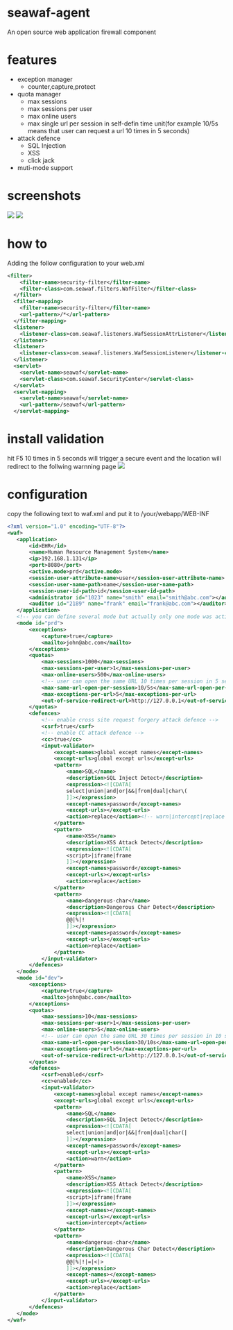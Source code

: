 # seawaf-agent
An open source web application firewall component
# features
* exception manager 
	* counter,capture,protect
* quota manager 
	* max sessions
	* max sessions per user
	* max online users
	* max single url per session in self-defin time unit(for example 10/5s means that user can request a url 10 times in 5 seconds)
* attack defence 
	* SQL Injection
	* XSS
	* click jack
* muti-mode support
# screenshots
![](https://github.com/zhuinfo/seawaf-agent/blob/master/seawaf-agent/images/index.png)
![](https://github.com/zhuinfo/seawaf-agent/blob/master/seawaf-agent/images/running-protect.png)
# how to
Adding the follow configuration to your web.xml

```xml
<filter>
  	<filter-name>security-filter</filter-name>
  	<filter-class>com.seawaf.filters.WafFilter</filter-class>
  </filter>
  <filter-mapping>
  	<filter-name>security-filter</filter-name>
  	<url-pattern>/*</url-pattern>
  </filter-mapping>
  <listener>
  	<listener-class>com.seawaf.listeners.WafSessionAttrListener</listener-class>
  </listener>
  <listener>
  	<listener-class>com.seawaf.listeners.WafSessionListener</listener-class>
  </listener>
  <servlet>
  	<servlet-name>seawaf</servlet-name>
  	<servlet-class>com.seawaf.SecurityCenter</servlet-class>
  </servlet>
  <servlet-mapping>
  	<servlet-name>seawaf</servlet-name>
  	<url-pattern>/seawaf</url-pattern>
  </servlet-mapping>
 ```
# install validation
hit F5 10 times in 5 seconds will trigger a secure event and the location will redirect to the follwing warnning page
![](https://github.com/zhuinfo/seawaf-agent/blob/master/seawaf-agent/images/warning.png)
 # configuration
 copy the following text to waf.xml and put it to /your/webapp/WEB-INF
 ```xml
<?xml version="1.0" encoding="UTF-8"?>
<waf>
	<application>
		<id>EHR</id>
		<name>Human Resource Management System</name>
		<ip>192.168.1.131</ip>
		<port>8080</port>
		<active.mode>prd</active.mode>
		<session-user-attribute-name>user</session-user-attribute-name>
		<session-user-name-path>name</session-user-name-path>
		<session-user-id-path>id</session-user-id-path>
		<administrator id="1023" name="smith" email="smith@abc.com"></administrator>
		<auditor id="2189" name="frank" email="frank@abc.com"></auditor>
	</application>
	<!-- you can define several mode but actually only one mode was activated -->
	<mode id="prd">
		<exceptions>
			<capture>true</capture>
			<mailto>john@abc.com</mailto>
		</exceptions>
		<quotas>
			<max-sessions>1000</max-sessions>
			<max-sessions-per-user>1</max-sessions-per-user>
			<max-online-users>500</max-online-users>
			<!-- user can open the same URL 10 times per session in 5 seconds,the default time unit is second-->
			<max-same-url-open-per-session>10/5s</max-same-url-open-per-session>
			<max-exceptions-per-url>5</max-exceptions-per-url>
			<out-of-service-redirect-url>http://127.0.0.1</out-of-service-redirect-url>
		</quotas>
		<defences>
			<!-- enable cross site request forgery attack defence -->
			<csrf>true</csrf>
			<!-- enable CC attack defence -->
			<cc>true</cc>
			<input-validator>
				<except-names>global except names</except-names>
				<except-urls>global except urls</except-urls>
				<pattern>
					<name>SQL</name>
					<description>SQL Inject Detect</description>
					<expression><![CDATA[
					select|union|and|or|&&|from|dual|char\(
					]]></expression>
					<except-names>password</except-names>
					<except-urls></except-urls>
					<action>replace</action><!-- warn|intercept|replace -->
				</pattern>
				<pattern>
					<name>XSS</name>
					<description>XSS Attack Detect</description>
					<expression><![CDATA[
					<script>|iframe|frame
					]]></expression>
					<except-names>password</except-names>
					<except-urls></except-urls>
					<action>replace</action>
				</pattern>
				<pattern>
					<name>dangerous-char</name>
					<description>Dangerous Char Detect</description>
					<expression><![CDATA[
					@@|%|!
					]]></expression>
					<except-names>password</except-names>
					<except-urls></except-urls>
					<action>replace</action>
				</pattern>
			</input-validator>
		</defences>
	</mode>
	<mode id="dev">
		<exceptions>
			<capture>true</capture>
			<mailto>john@abc.com</mailto>
		</exceptions>
		<quotas>
			<max-sessions>10</max-sessions>
			<max-sessions-per-user>1</max-sessions-per-user>
			<max-online-users>5</max-online-users>
			<!-- user can open the same URL 30 times per session in 10 seconds,the default time unit is second-->
			<max-same-url-open-per-session>30/10s</max-same-url-open-per-session>
			<max-exceptions-per-url>5</max-exceptions-per-url>
			<out-of-service-redirect-url>http://127.0.0.1</out-of-service-redirect-url>
		</quotas>
		<defences>
			<csrf>enabled</csrf>
			<cc>enabled</cc>
			<input-validator>
				<except-names>global except names</except-names>
				<except-urls>global except urls</except-urls>
				<pattern>
					<name>SQL</name>
					<description>SQL Inject Detect</description>
					<expression><![CDATA[
					select|union|and|or|&&|from|dual|char(|
					]]></expression>
					<except-names>password</except-names>
					<except-urls></except-urls>
					<action>warn</action>
				</pattern>
				<pattern>
					<name>XSS</name>
					<description>XSS Attack Detect</description>
					<expression><![CDATA[
					<script>|iframe|frame
					]]></expression>
					<except-names></except-names>
					<except-urls></except-urls>
					<action>intercept</action>
				</pattern>
				<pattern>
					<name>dangerous-char</name>
					<description>Dangerous Char Detect</description>
					<expression><![CDATA[
					@@|%|!|=|<|>
					]]></expression>
					<except-names></except-names>
					<except-urls></except-urls>
					<action>replace</action>
				</pattern>
			</input-validator>
		</defences>
	</mode>
</waf>
```
